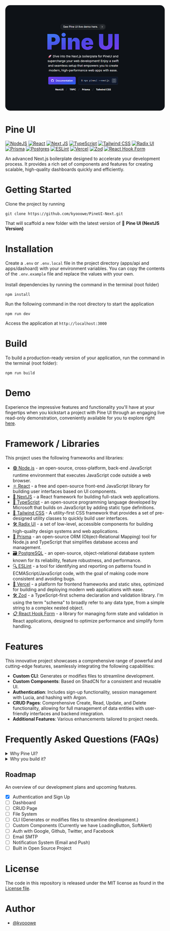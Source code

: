 <img style="border-radius: 15px;" src="https://github.com/kyooowe/PineUI-Next/blob/master/public/github-bg.png" />

# Pine UI 
[![NodeJS](https://img.shields.io/badge/node.js-6DA55F?style=for-the-badge&logo=node.js&logoColor=white)](https://nodejs.org/en)
[![React](https://img.shields.io/badge/React-20232A?style=for-the-badge&logo=react&logoColor=61DAFB)](https://react.dev/)
[![Next JS](https://img.shields.io/badge/Next-black?style=for-the-badge&logo=next.js&logoColor=white)](https://nextjs.org/)
[![TypeScript](https://img.shields.io/badge/typescript-%23007ACC.svg?style=for-the-badge&logo=typescript&logoColor=white)](https://www.typescriptlang.org/)
[![Tailwind CSS](https://img.shields.io/badge/Tailwind_CSS-38B2AC?style=for-the-badge&logo=tailwind-css&logoColor=white)](https://tailwindcss.com/)
[![Radix UI](https://img.shields.io/badge/radix%20ui-161618.svg?style=for-the-badge&logo=radix-ui&logoColor=white)](https://www.radix-ui.com/)
[![Prisma](https://img.shields.io/badge/Prisma-3982CE?style=for-the-badge&logo=Prisma&logoColor=white)](https://www.prisma.io/)
[![Postgres](https://img.shields.io/badge/postgres-%23316192.svg?style=for-the-badge&logo=postgresql&logoColor=white)](https://www.postgresql.org/)
[![ESLint](https://img.shields.io/badge/ESLint-4B3263?style=for-the-badge&logo=eslint&logoColor=white)](https://eslint.org/)
[![Vercel](https://img.shields.io/badge/vercel-%23000000.svg?style=for-the-badge&logo=vercel&logoColor=white)](https://vercel.com/)
[![Zod](https://img.shields.io/badge/zod-%233068b7.svg?style=for-the-badge&logo=zod&logoColor=white)](https://zod.dev/)
[![React Hook Form](https://img.shields.io/badge/React%20Hook%20Form-%23EC5990.svg?style=for-the-badge&logo=reacthookform&logoColor=white)](https://react-hook-form.com/)

An advanced Next.js boilerplate designed to accelerate your development process. It provides a rich set of components and features for creating scalable, high-quality dashboards quickly and efficiently.

# Getting Started
Clone the project by running
```
git clone https://github.com/kyooowe/PineUI-Next.git
```

That will scaffold a new folder with the latest version of 🚀 **Pine UI (NextJS Version)**

# Installation
Create a `.env` or `.env.local` file in the project directory (apps/api and apps/dashoard) with your environment variables. You can copy the contents of the `.env.example` file and replace the values  with your own. <br /> <br />
Install dependencies by running the command in the terminal (root folder)
```
npm install
```

Run the following command in the root directory to start the application
```
npm run dev
```

Access the application at `http://localhost:3000`

# Build

To build a production-ready version of your application, run the command in the terminal (root folder):

```
npm run build
```

# Demo
Experience the impressive features and functionality you'll have at your fingertips when you kickstart a project with Pine UI through an engaging live read-only demonstration, conveniently available for you to explore right [here](https://pine-ui-next.vercel.app/login).


# Framework / Libraries
This project uses the following frameworks and libraries:

 - [🟢 Node.js](https://nodejs.org/) - an open-source, cross-platform, back-end JavaScript runtime environment that executes JavaScript code outside a web browser.
 - [⚛️ React](https://react.dev/) - a free and open-source front-end JavaScript library for building user interfaces based on UI components.
 - [🚀 NextJS](https://nextjs.org/) - a React framework for building full-stack web applications.
 - [🔷 TypeScript](https://www.typescriptlang.org/) - an open-source programming language developed by Microsoft that builds on JavaScript by adding static type definitions.
 - [🎨 Tailwind CSS](https://tailwindcss.com/) - A utility-first CSS framework that provides a set of pre-designed utility classes to quickly build user interfaces.
 - [🛠️ Radix UI](https://radix-ui.com/) - a set of low-level, accessible components for building high-quality design systems and web applications.
 - [🔗 Prisma](https://www.prisma.io/) - an open-source ORM (Object-Relational Mapping) tool for Node.js and TypeScript that simplifies database access and management.
 - [🗃️ PostgreSQL](https://www.postgresql.org/) - an open-source, object-relational database system known for its reliability, feature robustness, and performance.
 - [🔍 ESLint](https://eslint.org/) - a tool for identifying and reporting on patterns found in ECMAScript/JavaScript code, with the goal of making code more consistent and avoiding bugs.
 - [🚀 Vercel](https://vercel.com/) - a platform for frontend frameworks and static sites, optimized for building and deploying modern web applications with ease.
 - [🛠 Zod](https://zod.dev/) - a TypeScript-first schema declaration and validation library. I'm using the term "schema" to broadly refer to any data type, from a simple string to a complex nested object.
 - [📋 React Hook Form](https://react-hook-form.com/) - a library for managing form state and validation in React applications, designed to optimize performance and simplify form handling.

# Features
This innovative project showcases a comprehensive range of powerful and cutting-edge features, seamlessly integrating the following capabilities:

- **Custom CLI**: Generates or modifies files to streamline development.
- **Custom Components**: Based on ShadCN for a consistent and reusable UI.
- **Authentication**: Includes sign-up functionality, session management with Lucia, and hashing with Argon.
- **CRUD Pages**: Comprehensive Create, Read, Update, and Delete functionality, allowing for full management of data entities with user-friendly interfaces and backend integration.
- **Additional Features**: Various enhancements tailored to project needs.

# Frequently Asked Questions (FAQs)
<details>
  <summary>Why Pine UI?</summary>
  
It leverages the strength of Next.js and Prisma, along with TypeScript, to build an impressive full-stack project. It encompasses essential features such as seamless authentication, CRUD functionality and Custom components. The project also enhances the developer experience by incorporating ESLint, Husky, ensuring code quality and consistency. Additionally, it boasts customized components based on Tailwind CSS and a responsive layout for a visually appealing and user-friendly interface.
</details>

<details>
  <summary>Why you build it?</summary>
   
   I created this project not only for personal use but also to benefit co-developers by significantly speeding up the development process. By utilizing the power of NextJS, the project aims to enhance collaboration and streamline development, ultimately saving time and effort for everyone involved.
</details>

## Roadmap
An overview of our development plans and upcoming features.

 - [X] Authentication and Sign Up
 - [ ] Dashboard
 - [ ] CRUD Page
 - [ ] File System
 - [ ] CLI (Generates or modifies files to streamline development.)
 - [ ] Custom Components (Currently we have LoadingButton, SoftAlert)
 - [ ] Auth with Google, Github, Twitter, and Facebook
 - [ ] Email SMTP
 - [ ] Notification System (Email and Push)
 - [ ] Built in Open Source Project

# License
The code in this repository is released under the MIT license as found in the [License file](https://github.com/kyooowe/PineUI-Next/blob/master/LICENSE).

# Author
-   [@kyooowe](https://www.github.com/kyooowe)
